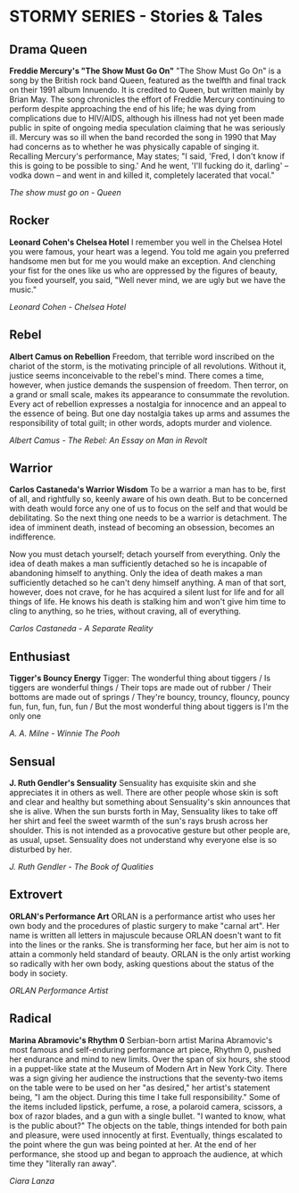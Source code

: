 # STORMY SERIES - Stories & Tales

## Drama Queen
**Freddie Mercury's "The Show Must Go On"**
"The Show Must Go On" is a song by the British rock band Queen, featured as the twelfth and final track on their 1991 album Innuendo. It is credited to Queen, but written mainly by Brian May. The song chronicles the effort of Freddie Mercury continuing to perform despite approaching the end of his life; he was dying from complications due to HIV/AIDS, although his illness had not yet been made public in spite of ongoing media speculation claiming that he was seriously ill. Mercury was so ill when the band recorded the song in 1990 that May had concerns as to whether he was physically capable of singing it. Recalling Mercury's performance, May states; "I said, 'Fred, I don't know if this is going to be possible to sing.' And he went, 'I'll fucking do it, darling' – vodka down – and went in and killed it, completely lacerated that vocal."

*The show must go on - Queen*

## Rocker
**Leonard Cohen's Chelsea Hotel**
I remember you well in the Chelsea Hotel you were famous, your heart was a legend. You told me again you preferred handsome men but for me you would make an exception. And clenching your fist for the ones like us who are oppressed by the figures of beauty, you fixed yourself, you said, "Well never mind, we are ugly but we have the music."

*Leonard Cohen - Chelsea Hotel*

## Rebel
**Albert Camus on Rebellion**
Freedom, that terrible word inscribed on the chariot of the storm, is the motivating principle of all revolutions. Without it, justice seems inconceivable to the rebel's mind. There comes a time, however, when justice demands the suspension of freedom. Then terror, on a grand or small scale, makes its appearance to consummate the revolution. Every act of rebellion expresses a nostalgia for innocence and an appeal to the essence of being. But one day nostalgia takes up arms and assumes the responsibility of total guilt; in other words, adopts murder and violence.

*Albert Camus - The Rebel: An Essay on Man in Revolt*

## Warrior
**Carlos Castaneda's Warrior Wisdom**
To be a warrior a man has to be, first of all, and rightfully so, keenly aware of his own death. But to be concerned with death would force any one of us to focus on the self and that would be debilitating. So the next thing one needs to be a warrior is detachment. The idea of imminent death, instead of becoming an obsession, becomes an indifference.

Now you must detach yourself; detach yourself from everything. Only the idea of death makes a man sufficiently detached so he is incapable of abandoning himself to anything. Only the idea of death makes a man sufficiently detached so he can't deny himself anything. A man of that sort, however, does not crave, for he has acquired a silent lust for life and for all things of life. He knows his death is stalking him and won't give him time to cling to anything, so he tries, without craving, all of everything.

*Carlos Castaneda - A Separate Reality*

## Enthusiast
**Tigger's Bouncy Energy**
Tigger: The wonderful thing about tiggers / Is tiggers are wonderful things / Their tops are made out of rubber / Their bottoms are made out of springs / They're bouncy, trouncy, flouncy, pouncy fun, fun, fun, fun, fun / But the most wonderful thing about tiggers is I'm the only one

*A. A. Milne - Winnie The Pooh*

## Sensual
**J. Ruth Gendler's Sensuality**
Sensuality has exquisite skin and she appreciates it in others as well. There are other people whose skin is soft and clear and healthy but something about Sensuality's skin announces that she is alive. When the sun bursts forth in May, Sensuality likes to take off her shirt and feel the sweet warmth of the sun's rays brush across her shoulder. This is not intended as a provocative gesture but other people are, as usual, upset. Sensuality does not understand why everyone else is so disturbed by her.

*J. Ruth Gendler - The Book of Qualities*

## Extrovert
**ORLAN's Performance Art**
ORLAN is a performance artist who uses her own body and the procedures of plastic surgery to make "carnal art". Her name is written all letters in majuscule because ORLAN doesn't want to fit into the lines or the ranks. She is transforming her face, but her aim is not to attain a commonly held standard of beauty. ORLAN is the only artist working so radically with her own body, asking questions about the status of the body in society.

*ORLAN Performance Artist*

## Radical
**Marina Abramovic's Rhythm 0**
Serbian-born artist Marina Abramovic's most famous and self-enduring performance art piece, Rhythm 0, pushed her endurance and mind to new limits. Over the span of six hours, she stood in a puppet-like state at the Museum of Modern Art in New York City. There was a sign giving her audience the instructions that the seventy-two items on the table were to be used on her "as desired," her artist's statement being, "I am the object. During this time I take full responsibility." Some of the items included lipstick, perfume, a rose, a polaroid camera, scissors, a box of razor blades, and a gun with a single bullet. "I wanted to know, what is the public about?" The objects on the table, things intended for both pain and pleasure, were used innocently at first. Eventually, things escalated to the point where the gun was being pointed at her. At the end of her performance, she stood up and began to approach the audience, at which time they "literally ran away".

*Ciara Lanza*
